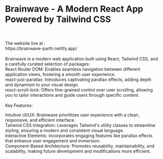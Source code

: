 # Brainwave - A Modern React App Powered by Tailwind CSS
<br>
<br>
The website live at :
<br>
https://brainwave-parth.netlify.app/
<br>
<br>
Brainwave is a modern web application built using React, Tailwind CSS, and a carefully curated selection of packages:
<br>
React Router DOM: Enables seamless navigation between different application views, fostering a smooth user experience.
<br>
react-just-parallax: Introduces captivating parallax effects, adding depth and dynamism to your visual design.<br>
react-scroll-lock: Offers fine-grained control over user scrolling, allowing you to tailor interactions and guide users through specific content.<br>
<br>
Key Features:
<br>

Intuitive UI/UX: Brainwave prioritizes user experience with a clean, responsive, and efficient interface.
<br>
Tailwind CSS Integration: Leverages Tailwind's utility classes to streamline styling, ensuring a modern and consistent visual language.
<br>
Interactive Elements: Incorporates engaging features like parallax effects that enhance user engagement and immersion.
<br>
Component-Based Architecture: Promotes reusability, maintainability, and scalability, making future development and modifications more efficient.
<br>
